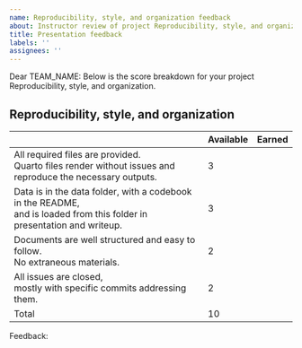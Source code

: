 ```yaml
---
name: Reproducibility, style, and organization feedback
about: Instructor review of project Reproducibility, style, and organization
title: Presentation feedback
labels: ''
assignees: ''
---
```


Dear TEAM_NAME: Below is the score breakdown for your project Reproducibility, style, and organization. 


## Reproducibility, style, and organization 

|          | Available | Earned |
|----------|-----------|--------|
| All required files are provided.<br>Quarto files render without issues and reproduce the necessary outputs.     | 3         |        |
| Data is in the data folder, with a codebook in the README,<br>and is loaded from this folder in presentation and writeup. | 3         |        |
| Documents are well structured and easy to follow.<br>No extraneous materials.  | 2         |        |
| All issues are closed,<br>mostly with specific commits addressing them. | 2 | |
| Total    | 10        |        |

Feedback:
